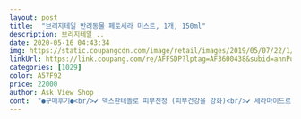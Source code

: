 ```yaml
---
layout: post 
title:  "브리지테일 반려동물 페토세라 미스트, 1개, 150ml" 
description: 브리지테일 ..
date: 2020-05-16 04:43:34 
img: https://static.coupangcdn.com/image/retail/images/2019/05/07/22/1/1d8792b2-1773-4daf-b2b0-ab019cdefa3e.jpg 
linkUrl: https://link.coupang.com/re/AFFSDP?lptag=AF3600438&subid=ahnPublicAsk&pageKey=86733359&itemId=272681999&vendorItemId=4752209577&traceid=V0-113-a31ca204ba796056 
categories: [1029] 
color: A57F92 
price: 22000 
author: Ask View Shop 
cont:  "●구매후기●<br/>✔️ 덱스판테놀로 피부진정 (피부건강을 강화)<br/>✔️ 세라마이드로 피부장벽 (건강하게 채워주는 속보습)<br/>✔️ 피모를 위한 식물 포뮬러로 털의 윤기관리<br/>✔️ 피토세라 미스트 (병풀, 달맞이꽃씨, 치자, 자몽, 아세로라, 감초, 하수오)<br/>✔️ 핥아도 안심되는 순한 스킨케어 미스트<br/>❗️ 엄격한 제조관리 시스템을 갖춘 제조시설에서 생산<br/>그러면 피부 안쪽까지 영양분이 쏙쏙 들어가서 효과적인 피모 관리가 가능해요➰<br/>너무 맘에 들어했고 강아지한테도 잘 맞고 잘 사용했대서<br/>다른 제품으로 또 구매했어요.<br/><br/>마사지 받고 편한지 다리 쭉 뻗고 쉬고 있어요ｦｦｦ<br/>미스트가 무향은 아니고 러블리 블러썸 향 0.<br/>05% 함유 되어 있는데, 이건 원료 자체의 향인 원료취를 가리기 위한 최소한 향을 담은것!<br/>사람하고 똑같다고 항상 생각하고 있어서, 제 관리 해주는 만큼 저희 크리미도 관리 해주려구요.<br/><br/>사용법도 쉬운게, 하루 여러번 반려견에게 2030cm 거리를 두고 골고루 뿌려준다음에 빗이나 손가락으로 부드럽게 마사지 해주면 끝!<br/>생각해보면 사람 머리도 엉키거나 뻣뻣하면 빗질할때 아픈데, 우리 크리미도 아픈가.<br/>.<br/> 싶어서 미스트 주문했어요.<br/><br/>성분도 좋고<br/>요즘 강아지가 털 상태가 안좋아지고 윤기도 없다고 해서 미스트를 사줬는데<br/>잘 사용할게요!!<br/>저번에 지인한테 브리지테일 제품들을 선물 해줬었는데<br/>저희집 반려견은 빗질할때 좀 힘들어해요.<br/> 최근에 빗도 바꿨거든요.<br/><br/>초롱이 피부건강과 정전기 방지용으로 구매했어요 확실히 사용하는거라 차이가 나더라구요 한약재도 들어있어서 피부 건강에도 최고인것같아요 향은 좀달콤한 향이라고 해야하나요? 처음에는 강한느낌이지만  금방 향이 사라지고 잔양만 남아서 좋은것같아요 향은 강한것 같지만 인위적인 향이 아닌 자연그대로에 향이라 거부감이 없어서 좋아요 정전기도 방지되고 털도 덜빠지는것 같아서 맘에 듭니다<br/>피모관리좀 해주려구요〰️<br/>피부에 전혀 자극도 없이 쓴날 바로 털 상태부터가 다르다고 하네요 ㅎㅎ<br/>향에 예민한 강아지인데 러블리한 향이 나면서 강아지가 싫어하지 않더라구요 ㅎㅎ<br/>" 
---
```

